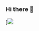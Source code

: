 ### Hi there 👋

[[![](https://github-readme-stats.vercel.app/api?username=jschilpp)](https://github.com/anuraghazra/github-readme-stats)

<!--
**jschilpp/jschilpp** is a ✨ _special_ ✨ repository because its `README.md` (this file) appears on your GitHub profile.

Here are some ideas to get you started:

- 🔭 I’m currently working on ...
- 🌱 I’m currently learning ...
- 👯 I’m looking to collaborate on ...
- 🤔 I’m looking for help with ...
- 💬 Ask me about ...
- 📫 How to reach me: ...
- 😄 Pronouns: ...
- ⚡ Fun fact: ...
-->
